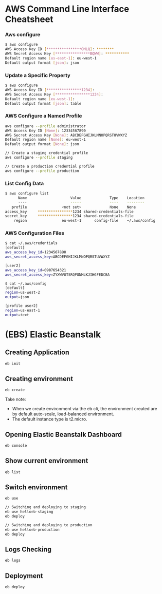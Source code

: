 # AWS Command Line Interface Cheatsheet

### Aws configure

```sh
$ aws configure
AWS Access Key ID [****************OMLQ]: ********
AWS Secret Access Key [****************BQWW]: ***********
Default region name [us-east-1]: eu-west-1
Default output format [json]: json
```

### Update a Specific Property
```sh
$ aws configure
AWS Access Key ID [****************1234]: 
AWS Secret Access Key [****************1234]: 
Default region name [eu-west-1]: 
Default output format [json]: table
```

### AWS Configure a Named Profile
```sh
aws configure --profile administrator
AWS Access Key ID [None]: 12334567890
AWS Secret Access Key [None]: ABCDEFGHIJKLMNOPQRSTUVWXYZ
Default region name [None]: eu-west-1
Default output format [None]: json

// Create a staging credential profile
aws configure --profile staging

// Create a production credential profile
aws configure --profile production
```

### List Config Data

```sh
$ aws configure list
      Name                    Value             Type    Location
      ----                    -----             ----    --------
   profile                <not set>             None    None
access_key     ****************1234 shared-credentials-file    
secret_key     ****************1234 shared-credentials-file    
    region                eu-west-1      config-file    ~/.aws/config
```

### AWS Configuration Files

```sh
$ cat ~/.aws/credentials
[default]
aws_access_key_id=1234567890
aws_secret_access_key=ABCDEFGHIJKLMNOPQRSTUVWXYZ

[user2]
aws_access_key_id=0987654321
aws_secret_access_key=ZYXWVUTSRQPONMLKJIHGFEDCBA
```

```sh
$ cat ~/.aws/config
[default]
region=us-west-2
output=json

[profile user2]
region=us-east-1
output=text
```

# (EBS) Elastic Beanstalk
## Creating Application
```sh
eb init
```

## Creating environment
```sh
eb create
```
Take note:
- When we create environment via the eb cli, the environment created are by default auto-scale, load-balanced environment.
- The default instance type is t2.micro.

## Opening Elastic Beanstalk Dashboard
```sh
eb console
```

## Show current environment
```sh
eb list
```

## Switch environment
```sh
eb use

// Switching and deploying to staging
eb use helloeb-staging
eb deploy

// Switching and deploying to production
eb use helloeb-production
eb deploy
```

## Logs Checking
```sh
eb logs
```

## Deployment
```sh
eb deploy
```
